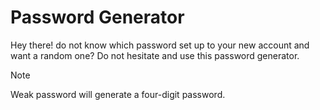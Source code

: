 # Password Generator
Hey there! do not know which password set up to your new account and want a random one?
Do not hesitate and use this password generator.

> [!NOTE]
> Weak password will generate a four-digit password.
